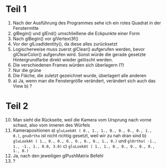 # Teil 1

1. Nach der Ausführung des Programmes sehe ich ein rotes Quadrat in der Fenstermitte
2. glBegin() und glEnd() umschließene die Eckpunkte einer Form
3. Nach glBegin() vor glVertext3f()
4. Vor der glLoadIdentity(), da diese alles zurücksetzt
5. Logischerweise muss zuerst glClear() aufgerufen werden, bevor
   glClearColor() aufgerufen wird. Sonst würde die gerade gesetzte
   Hintergrundfarbe direkt wieder gelöscht werden.
6. Die verschiedenen Frames würden sich überlagern (?)
7. Nur die grüne
8. Die Fläche, die zuletzt gezeichnet wurde, überlagert alle anderen
9. a) Ja, wenn man die Fenstergröße verändert, verändert sich auch das View
   b) ?

# Teil 2
10. Man sieht die Rückseite, weil die Kamera vom Ursprung nach vorne schaut,
    also vom inneren des Würfels
11. Kamerapositionen
  a) `gluLookAt ( 0., 1., 1., 0., 0., 0., 0., 1., 0.)`, `gnuOrtho` ist nicht richtig gesetzt, weil wir zu nah dran sind
  b) `gluLookAt ( 1., 0., 0., 0., 0., 0., 0., 1., 0.)` und `glOrtho( -1., 1., -1., 1., 0.0, 3.0)`
  c) `gluLookAt ( 1., 1., 0., 0., 0., 0., 0., 1., 0.)`
12. Ja, nach den jeweiligen glPushMatrix Befehl
13. ?

